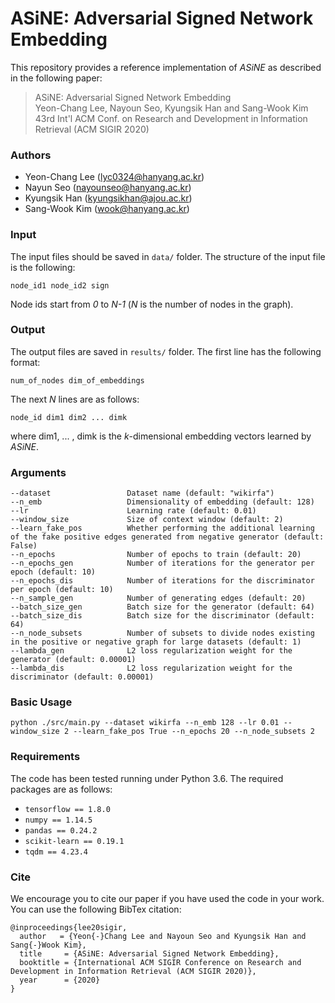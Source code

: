 # ASiNE: Adversarial Signed Network Embedding
This repository provides a reference implementation of *ASiNE* as described in the following paper:
> ASiNE: Adversarial Signed Network Embedding<br>
> Yeon-Chang Lee, Nayoun Seo, Kyungsik Han and Sang-Wook Kim<br>
> 43rd Int'l ACM Conf. on Research and Development in Information Retrieval (ACM SIGIR 2020)<br>

### Authors
- Yeon-Chang Lee (lyc0324@hanyang.ac.kr)
- Nayun Seo (nayounseo@hanyang.ac.kr)
- Kyungsik Han (kyungsikhan@ajou.ac.kr)
- Sang-Wook Kim (wook@hanyang.ac.kr)

### Input
The input files should be saved in `data/` folder. The structure of the input file is the following:

```node_id1 node_id2 sign```

Node ids start from *0* to *N-1* (*N* is the number of nodes in the graph).

### Output
The output files are saved in `results/` folder. The first line has the following format:

```num_of_nodes dim_of_embeddings```

The next *N* lines are as follows:

```node_id dim1 dim2 ... dimk```

where dim1, ... , dimk is the *k*-dimensional embedding vectors learned by *ASiNE*.

### Arguments

```
--dataset                 Dataset name (default: "wikirfa")
--n_emb                   Dimensionality of embedding (default: 128)
--lr                      Learning rate (default: 0.01)
--window_size             Size of context window (default: 2)
--learn_fake_pos          Whether performing the additional learning of the fake positive edges generated from negative generator (default: False)
--n_epochs                Number of epochs to train (default: 20)
--n_epochs_gen            Number of iterations for the generator per epoch (default: 10)
--n_epochs_dis            Number of iterations for the discriminator per epoch (default: 10)
--n_sample_gen            Number of generating edges (default: 20)
--batch_size_gen          Batch size for the generator (default: 64)
--batch_size_dis          Batch size for the discriminator (default: 64)
--n_node_subsets          Number of subsets to divide nodes existing in the positive or negative graph for large datasets (default: 1)
--lambda_gen              L2 loss regularization weight for the generator (default: 0.00001)
--lambda_dis              L2 loss regularization weight for the discriminator (default: 0.00001)    
```

### Basic Usage
```
python ./src/main.py --dataset wikirfa --n_emb 128 --lr 0.01 --window_size 2 --learn_fake_pos True --n_epochs 20 --n_node_subsets 2  
```

### Requirements
The code has been tested running under Python 3.6. The required packages are as follows:

- ```tensorflow == 1.8.0```
- ```numpy == 1.14.5```
- ```pandas == 0.24.2```
- ```scikit-learn == 0.19.1```
- ```tqdm == 4.23.4```

### Cite
We encourage you to cite our paper if you have used the code in your work. You can use the following BibTex citation:
```
@inproceedings{lee20sigir,
  author   = {Yeon{-}Chang Lee and Nayoun Seo and Kyungsik Han and Sang{-}Wook Kim},
  title     = {ASiNE: Adversarial Signed Network Embedding},
  booktitle = {International ACM SIGIR Conference on Research and Development in Information Retrieval (ACM SIGIR 2020)},      
  year      = {2020}
}
```